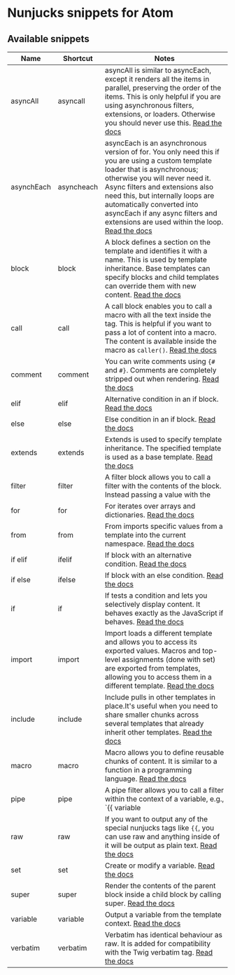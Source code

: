 # Nunjucks snippets for Atom

## Available snippets

|Name|Shortcut|Notes|
|-------------------------|-------------------------|-------------------------|
|asyncAll|asyncall|asyncAll is similar to asyncEach, except it renders all the items in parallel, preserving the order of the items. This is only helpful if you are using asynchronous filters, extensions, or loaders. Otherwise you should never use this. [Read the docs](https://mozilla.github.io/nunjucks/templating.html#asyncall)|
|asynchEach|asyncheach|asyncEach is an asynchronous version of for. You only need this if you are using a custom template loader that is asynchronous; otherwise you will never need it. Async filters and extensions also need this, but internally loops are automatically converted into asyncEach if any async filters and extensions are used within the loop. [Read the docs](https://mozilla.github.io/nunjucks/templating.html#asynceach)|
|block|block|A block defines a section on the template and identifies it with a name. This is used by template inheritance. Base templates can specify blocks and child templates can override them with new content. [Read the docs](https://mozilla.github.io/nunjucks/templating.html#block)|
|call|call|A call block enables you to call a macro with all the text inside the tag. This is helpful if you want to pass a lot of content into a macro. The content is available inside the macro as `caller()`. [Read the docs](https://mozilla.github.io/nunjucks/templating.html#call)|
|comment|comment|You can write comments using `{#` and `#}`. Comments are completely stripped out when rendering. [Read the docs](https://mozilla.github.io/nunjucks/templating.html#comments)|
|elif|elif|Alternative condition in an if block. [Read the docs](https://mozilla.github.io/nunjucks/templating.html#if)|
|else|else|Else condition in an if block. [Read the docs](https://mozilla.github.io/nunjucks/templating.html#if)|
|extends|extends|Extends is used to specify template inheritance. The specified template is used as a base template. [Read the docs](https://mozilla.github.io/nunjucks/templating.html#extends)|
|filter|filter|A filter block allows you to call a filter with the contents of the block. Instead passing a value with the | syntax, the render contents from the block will be passed. [Read the docs](https://mozilla.github.io/nunjucks/templating.html#filter)|
|for|for|For iterates over arrays and dictionaries. [Read the docs](https://mozilla.github.io/nunjucks/templating.html#for)|
|from|from|From imports specific values from a template into the current namespace. [Read the docs](https://mozilla.github.io/nunjucks/templating.html#import)|
|if elif|ifelif|If block with an alternative condition. [Read the docs](https://mozilla.github.io/nunjucks/templating.html#if)|
|if else|ifelse|If block with an else condition. [Read the docs](https://mozilla.github.io/nunjucks/templating.html#if)|
|if|if|If tests a condition and lets you selectively display content. It behaves exactly as the JavaScript if behaves. [Read the docs](https://mozilla.github.io/nunjucks/templating.html#if)|
|import|import|Import loads a different template and allows you to access its exported values. Macros and top-level assignments (done with set) are exported from templates, allowing you to access them in a different template. [Read the docs](https://mozilla.github.io/nunjucks/templating.html#import)|
|include|include|Include pulls in other templates in place.It\'s useful when you need to share smaller chunks across several templates that already inherit other templates. [Read the docs](https://mozilla.github.io/nunjucks/templating.html#include)|
|macro|macro|Macro allows you to define reusable chunks of content. It is similar to a function in a programming language. [Read the docs](https://mozilla.github.io/nunjucks/templating.html#macro)|
|pipe|pipe|A pipe filter allows you to call a filter within the context of a variable, e.g., `{{ variable | filter }}`. [Read the docs](https://mozilla.github.io/nunjucks/templating.html#filters)|
|raw|raw|If you want to output any of the special nunjucks tags like `{{`, you can use raw and anything inside of it will be output as plain text. [Read the docs](https://mozilla.github.io/nunjucks/templating.html#raw)|
|set|set|Create or modify a variable. [Read the docs](https://mozilla.github.io/nunjucks/templating.html#set)|
|super|super|Render the contents of the parent block inside a child block by calling super. [Read the docs](https://mozilla.github.io/nunjucks/templating.html#super)|
|variable|variable|Output a variable from the template context. [Read the docs](https://mozilla.github.io/nunjucks/templating.html#variables)|
|verbatim|verbatim|Verbatim has identical behaviour as raw. It is added for compatibility with the Twig verbatim tag. [Read the docs](https://mozilla.github.io/nunjucks/templating.html#verbatim)|